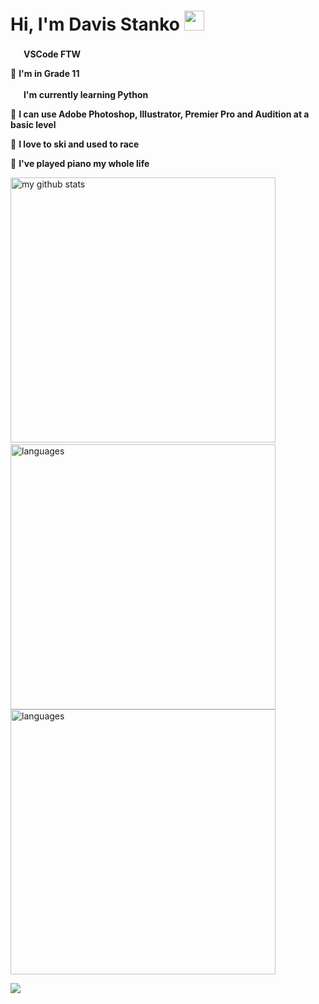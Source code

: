 # Hi, I'm Davis Stanko <img height="32" width="32" src="https://raw.githubusercontent.com/sciencepal/sciencepal/master/assets/Hi.gif" />

 <img height="17" width="17" src="https://simpleicons.org/icons/visualstudiocode.svg" /> **VSCode FTW**

🏫 **I'm in Grade 11**

 <img height="17" width="17" src="https://simpleicons.org/icons/python.svg" /> **I'm currently learning Python**
 
🎨 **I can use Adobe Photoshop, Illustrator, Premier Pro and Audition at a basic level**

🎿 **I love to ski and used to race**

🎹 **I've played piano my whole life**

<img src="https://github-readme-stats.vercel.app/api?username=davisstanko&show_icons=true&theme=dark" alt="my github stats" width="424"/>&nbsp; <img src="https://github-readme-stats.vercel.app/api/top-langs/?username=davisstanko&theme=dark" alt="languages" width="424">                      
<img src="https://spotify-github-profile.vercel.app/api/view?uid=dabfish2004&cover_image=true&theme=default" alt="languages" width="424">

![](https://hit.yhype.halp.im/github/profile?user_id=65086944)
